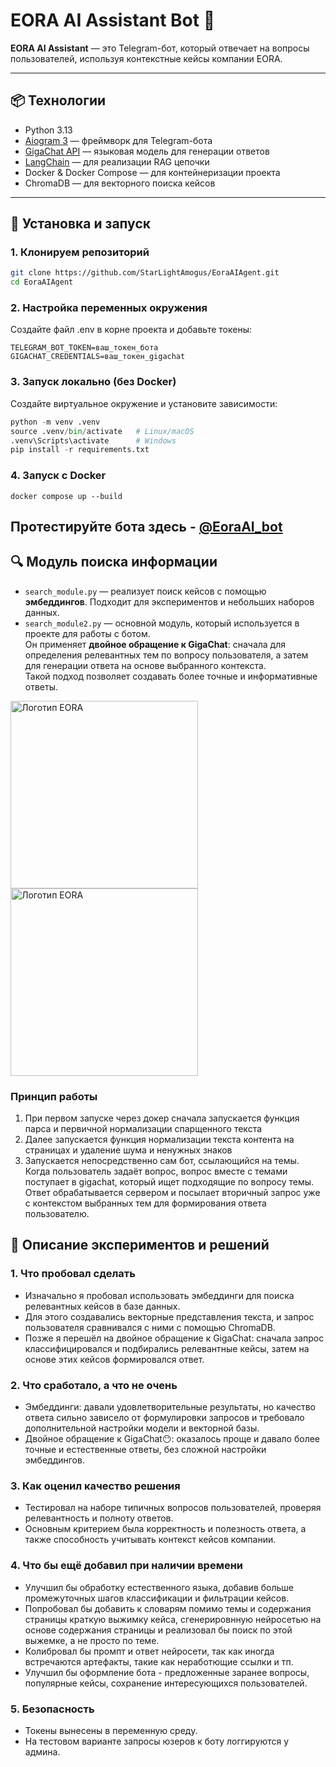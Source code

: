 # EORA AI Assistant Bot 🤖


**EORA AI Assistant** — это Telegram-бот, который отвечает на вопросы пользователей, используя контекстные кейсы компании EORA.

---

## 📦 Технологии
- Python 3.13  
- [Aiogram 3](https://docs.aiogram.dev/en/latest/) — фреймворк для Telegram-бота  
- [GigaChat API](https://gigachat.example.com) — языковая модель для генерации ответов  
- [LangChain](https://www.langchain.com/) — для реализации RAG цепочки  
- Docker & Docker Compose — для контейнеризации проекта  
- ChromaDB — для векторного поиска кейсов  

---

## 🚀 Установка и запуск

### 1. Клонируем репозиторий
```bash
git clone https://github.com/StarLightAmogus/EoraAIAgent.git
cd EoraAIAgent
```
### 2. Настройка переменных окружения
Создайте файл .env в корне проекта и добавьте токены:
```
TELEGRAM_BOT_TOKEN=ваш_токен_бота
GIGACHAT_CREDENTIALS=ваш_токен_gigachat
```
### 3. Запуск локально (без Docker)
Создайте виртуальное окружение и установите зависимости:
```python
python -m venv .venv
source .venv/bin/activate   # Linux/macOS
.venv\Scripts\activate      # Windows
pip install -r requirements.txt
```
### 4. Запуск с Docker
```
docker compose up --build
```
## Протестируйте бота здесь - [@EoraAI_bot](https://t.me/EoraAI_bot)

## 🔍 Модуль поиска информации

- `search_module.py` — реализует поиск кейсов с помощью **эмбеддингов**. Подходит для экспериментов и небольших наборов данных.  
- `search_module2.py` — основной модуль, который используется в проекте для работы с ботом.  
  Он применяет **двойное обращение к GigaChat**: сначала для определения релевантных тем по вопросу пользователя, а затем для генерации ответа на основе выбранного контекста.  
  Такой подход позволяет создавать более точные и информативные ответы.

<img src=https://github.com/user-attachments/assets/302ac923-8d2a-46b0-869c-054805b49099 alt="Логотип EORA" width="300"/> <img src=https://github.com/user-attachments/assets/5f64287d-55b6-4f6b-bafd-f77e08d4fa10 alt="Логотип EORA" width="300"/>

### Принцип работы 
1. При первом запуске через докер сначала запускается функция парса и первичной нормализации спарщенного текста
2. Далее запускается функция нормализации текста контента на страницах и удаление шума и ненужных знаков
3. Запускается непосредственно сам бот, ссылающийся на темы. Когда пользователь задаёт вопрос, вопрос вместе с темами поступает в gigachat, который ищет подходящие по вопросу темы. Ответ обрабатывается сервером и посылает вторичный запрос уже с контекстом выбранных тем для формирования ответа пользователю.

## 📝 Описание экспериментов и решений
### 1. Что пробовал сделать
- Изначально я пробовал использовать эмбеддинги для поиска релевантных кейсов в базе данных.
- Для этого создавались векторные представления текста, и запрос пользователя сравнивался с ними с помощью ChromaDB.
- Позже я перешёл на двойное обращение к GigaChat: сначала запрос классифицировался и подбирались релевантные кейсы, затем на основе этих кейсов формировался ответ.
### 2. Что сработало, а что не очень
- Эмбеддинги: давали удовлетворительные результаты, но качество ответа сильно зависело от формулировки запросов и требовало дополнительной настройки модели и векторной базы.
- Двойное обращение к GigaChat😶: оказалось проще и давало более точные и естественные ответы, без сложной настройки эмбеддингов.
### 3. Как оценил качество решения
- Тестировал на наборе типичных вопросов пользователей, проверяя релевантность и полноту ответов.
- Основным критерием была корректность и полезность ответа, а также способность учитывать контекст кейсов компании.
### 4. Что бы ещё добавил при наличии времени
- Улучшил бы обработку естественного языка, добавив больше промежуточных шагов классификации и фильтрации кейсов.
- Попробовал бы добавить к словарям помимо темы и содержания страницы краткую выжимку кейса, сгенерировнную нейросетью на основе содержания страницы и реализовал бы поиск по этой выжемке, а не просто по теме.
- Колибровал бы промпт и ответ нейросети, так как иногда встречаются артефакты, такие как неработющие ссылки и тп.
- Улучшил бы оформление бота - предложенные заранее вопросы, популярные кейсы, сохранение интересующихся пользователей.
### 5. Безопасность 
- Токены вынесены в переменную среду.
- На тестовом варианте запросы юзеров к боту логгируются у админа.
